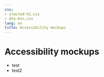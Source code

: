 ```yaml
---
css:
- stacted-h1.css
- dto-btn.css
lang: en
title: Accessibility mockups
---
```


<h1>Accessibility mockups</h1>

<ul>
  <li>test</li>
  <li>test2</li>
</ul>  
